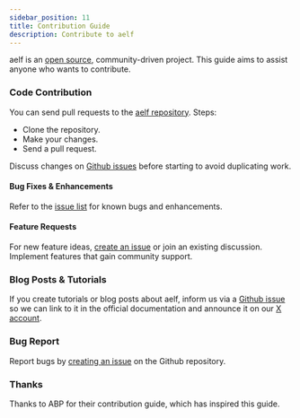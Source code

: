 ```yaml
---
sidebar_position: 11
title: Contribution Guide
description: Contribute to aelf
---
```


aelf is an [open source](https://github.com/aelfproject), community-driven project. This guide aims to assist anyone who wants to contribute.

### Code Contribution

You can send pull requests to the [aelf repository](https://github.com/aelfproject/aelf/). Steps:

- Clone the repository.
- Make your changes.
- Send a pull request.

Discuss changes on [Github issues](https://github.com/aelfproject/aelf/issues) before starting to avoid duplicating work.

#### Bug Fixes & Enhancements

Refer to the [issue list](https://github.com/aelfproject/aelf/issues) for known bugs and enhancements.

#### Feature Requests

For new feature ideas, [create an issue](https://github.com/aelfproject/aelf/issues/new) or join an existing discussion. Implement features that gain community support.

### Blog Posts & Tutorials

If you create tutorials or blog posts about aelf, inform us via a [Github issue](https://github.com/aelfproject/aelf/issues) so we can link to it in the official documentation and announce it on our [X account](https://x.com/aelfblockchain).

### Bug Report

Report bugs by [creating an issue](https://github.com/aelfproject/aelf/issues/new) on the Github repository.

### Thanks

Thanks to ABP for their contribution guide, which has inspired this guide.